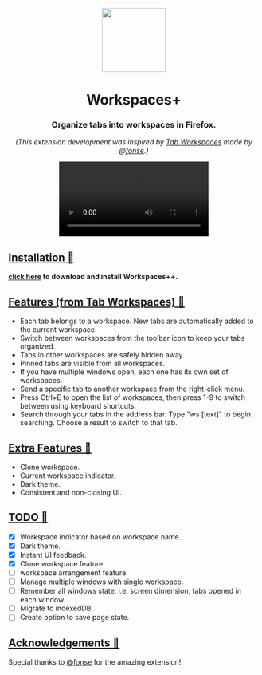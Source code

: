 <p align="center">
    <img width="128" src="https://raw.githubusercontent.com/jahangir1x/workspaces-plus/master/icons/container-site.svg" />
</p>

<h1 align="center">Workspaces+</h1>
<h3 align="center">Organize tabs into workspaces in Firefox.</h3>

<p align="center"><i>(This extension development was inspired by <a href="https://addons.mozilla.org/en-US/firefox/addon/tab-workspaces/">Tab Workspaces</a> made by <a href="https://github.com/fonse">@fonse</a>.)</i></p>

<div align="center">
  <video src="https://github.com/user-attachments/assets/cc8c078c-6d2a-4087-862e-f76e06871a09" />
</div>

<a href="#Features"><h2>Installation 🔗</h2></a>
<b><a href="https://addons.mozilla.org/en-US/firefox/addon/workspaces-plus-plus/">click here</a> to download and install Workspaces++.</b>

<a href="#Features"><h2>Features (from Tab Workspaces) 🔗</h2></a>
 - Each tab belongs to a workspace. New tabs are automatically added to the current workspace.
 - Switch between workspaces from the toolbar icon to keep your tabs organized.
 - Tabs in other workspaces are safely hidden away.
 - Pinned tabs are visible from all workspaces.
 - If you have multiple windows open, each one has its own set of workspaces.
 - Send a specific tab to another workspace from the right-click menu.
 - Press Ctrl+E to open the list of workspaces, then press 1-9 to switch between using keyboard shortcuts.
 - Search through your tabs in the address bar. Type "ws [text]" to begin searching. Choose a result to switch to that tab.

<a href="#Features"><h2>Extra Features 🔗</h2></a>
 - Clone workspace.
 - Current workspace indicator.
 - Dark theme.
 - Consistent and non-closing UI.

<a href="#TODO"><h2>TODO 🔗</h2></a>
- [x] Workspace indicator based on workspace name.
- [x] Dark theme.
- [x] Instant UI feedback.
- [x] Clone workspace feature.
- [ ] workspace arrangement feature.
- [ ] Manage multiple windows with single workspace.
- [ ] Remember all windows state. i.e, screen dimension, tabs opened in each window.
- [ ] Migrate to indexedDB.
- [ ] Create option to save page state.

<a href="#Features"><h2>Acknowledgements 🔗</h2></a>
Special thanks to [@fonse](https://github.com/fonse) for the amazing extension!
